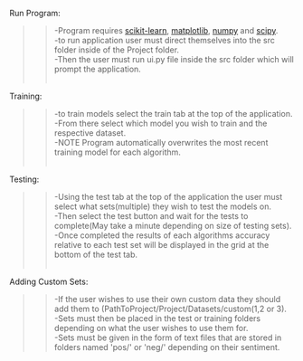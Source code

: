 Run Program:<br>
>>-Program requires [scikit-learn](https://scikit-learn.org), [matplotlib](https://matplotlib.org/), [numpy](http://www.numpy.org/) and [scipy](https://www.scipy.org/).<br>
>>-to run application user must direct themselves into the src folder inside of the Project folder.<br>
>>-Then the user must run ui.py file inside the src folder which will prompt the application.<br><br>

Training:<br>
>>-to train models select the train tab at the top of the application.<br>
>>-From there select which model you wish to train and the respective dataset.<br>
>>-NOTE Program automatically overwrites the most recent training model for each algorithm.<br><br>

Testing:<br>
>>-Using the test tab at the top of the application the user must select what sets(multiple) they wish to test the models on.<br> 
>>-Then select the test button and wait for the tests to complete(May take a minute depending on size of testing sets).<br> 
>>-Once completed the results of each algorithms accuracy relative to each test set will be displayed in the grid at the bottom of the test tab.<br><br>

Adding Custom Sets:<br>
>>-If the user wishes to use their own custom data they should add them to (PathToProject/Project/Datasets/custom(1,2 or 3).<br>
>>-Sets must then be placed in the test or training folders depending on what the user wishes to use them for.<br>
>>-Sets must be given in the form of text files that are stored in folders named 'pos/' or 'neg/' depending on their sentiment.<br>
